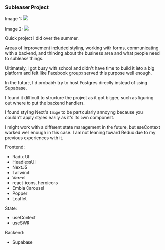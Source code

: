 ### Subleaser Project

Image 1:
![](https://i.gyazo.com/e77e547baece847f116855532959177c.gif)

Image 2:
![](https://gyazo.com/c019e69a16a9938533c4db7af2d2a82a.gif)


Quick project I did over the summer.

Areas of improvement included styling, working with forms, communicating with a backend, and thinking about the business area and what people need to sublease things.

Ultimately, I got busy with school and didn't have time to build it into a big platform and felt like Facebook groups served this purpose well enough.

In the future, I'd probably try to host Postgres directly instead of using Supabase.

I found it difficult to structure the project as it got bigger, such as figuring out where to put the backend handlers.

I found styling Next's `Image` to be particularly annoying because you couldn't apply styles easily as it's its own component.

I might work with a different state management in the future, but useContext worked well enough in this case. I am not leaning toward Redux due to my previous experiences with it.

Frontend:
- Radix UI
- HeadlessUI
- NextJS
- Tailwind
- Vercel
- react-icons, heroicons
- Embla Carousel
- Popper
- Leaflet

State:
- useContext
- useSWR

Backend:
- Supabase

